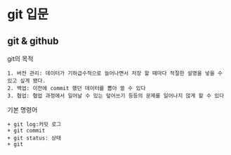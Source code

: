 # git 입문
## git & github

git의 목적

    1. 버전 관리: 데이터가 기하급수적으로 늘어나면서 저장 할 때마다 적절한 설명을 넣을 수 있고 싶게 됐다.
    2. 백업: 이전에 commit 했던 데이터를 뽑아 쓸 수 있다
    3. 협업: 협업 과정에서 일어날 수 있는 덮어쓰기 등등의 문제를 일어나지 않게 할 수 있다

기본 명령어

    + git log:커밋 로그
    + git commit
    + git status: 상태
    + git 